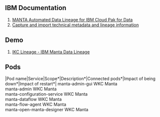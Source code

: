 ## IBM Documentation
1. [MANTA Automated Data Lineage for IBM Cloud Pak for Data](https://www.ibm.com/docs/en/cloud-paks/cp-data/4.8.x?topic=services-manta-automated-data-lineage)
2. [Capture and import technical metadata and lineage information](https://www.ibm.com/docs/en/cloud-paks/cp-data/4.8.x?topic=data-importing-metadata)

## Demo
1. [IKC Lineage - IBM Manta Data Lineage](https://github.com/sanjitc/Cloud-Pak-for-Data/blob/main/wkc/manta/Demo%20IKC%20Lineage%20-%20IBM%20Manta%20Data%20Lineage.MP4.zip)

## Pods
|Pod name|Service|Scope*|Description*|Connected pods*|Impact of being down*|Impact of restart*|
manta-admin-gui	WKC	Manta				
manta-admin	WKC	Manta				
manta-configuration-service	WKC	Manta				
manta-dataflow	WKC	Manta				
manta-flow-agent	WKC	Manta				
manta-open-manta-designer	WKC	Manta	
